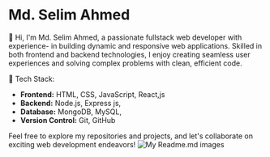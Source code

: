 # Md. Selim Ahmed

👋 Hi, I'm Md. Selim Ahmed, a passionate fullstack web developer with experience-
in building dynamic and responsive web applications.
Skilled in both frontend and backend technologies, 
I enjoy creating seamless user experiences and solving complex problems with clean,
efficient code. 

🚀 Tech Stack:
- **Frontend:** HTML, CSS, JavaScript, React,js
- **Backend:** Node.js, Express js, 
- **Database:** MongoDB, MySQL,
- **Version Control:** Git, GitHub

Feel free to explore my repositories and projects, and let's collaborate on exciting web development endeavors!
![My Readme.md images](https://camo.githubusercontent.com/85add4a9633786947f86fe4e86eb5aca6b190ff47345434755a0d98f488fefa7/68747470733a2f2f646576656c6f706572732e67697068792e636f6d2f6272616e63682f6d61737465722f7374617469632f6170692d35313264333663303936363236383237313731303861333862626235633537642e676966)
